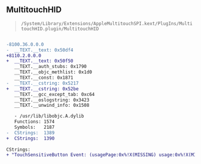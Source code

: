 ## MultitouchHID

> `/System/Library/Extensions/AppleMultitouchSPI.kext/PlugIns/MultitouchHID.plugin/MultitouchHID`

```diff

-8100.36.0.0.0
-  __TEXT.__text: 0x50df4
+8110.2.0.0.0
+  __TEXT.__text: 0x50f50
   __TEXT.__auth_stubs: 0x1790
   __TEXT.__objc_methlist: 0x1d0
   __TEXT.__const: 0x1871
-  __TEXT.__cstring: 0x5217
+  __TEXT.__cstring: 0x52be
   __TEXT.__gcc_except_tab: 0xc64
   __TEXT.__oslogstring: 0x3423
   __TEXT.__unwind_info: 0x1508

   - /usr/lib/libobjc.A.dylib
   Functions: 1574
   Symbols:   2187
-  CStrings:  1389
+  CStrings:  1390
 
CStrings:
+ "TouchSensitiveButton Event: (usagePage:0x%!X(MISSING) usage:0x%!X(MISSING)) TS:%!l(MISSING)lu touch:%!d(MISSING) pos:(%!f(MISSING),%!f(MISSING)) posDelta:(%!f(MISSING),%!f(MISSING)) mask:0x%!x(MISSING) majorRadius:%!f(MISSING) minorRadius:%!f(MISSING) - "

```
